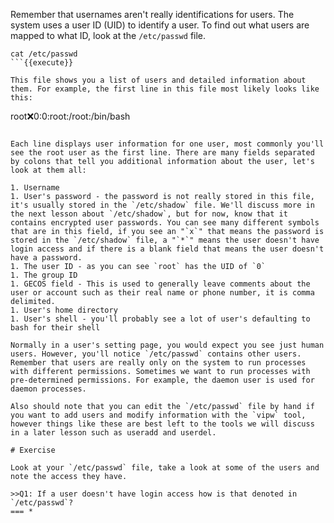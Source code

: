 Remember that usernames aren't really identifications for users. The system uses a user ID (UID) to identify a user. To find out what users are mapped to what ID, look at the `/etc/passwd` file. 

```
cat /etc/passwd
```{{execute}}

This file shows you a list of users and detailed information about them. For example, the first line in this file most likely looks like this:

```
root:x:0:0:root:/root:/bin/bash
```

Each line displays user information for one user, most commonly you'll see the root user as the first line. There are many fields separated by colons that tell you additional information about the user, let's look at them all:

1. Username
1. User's password - the password is not really stored in this file, it's usually stored in the `/etc/shadow` file. We'll discuss more in the next lesson about `/etc/shadow`, but for now, know that it contains encrypted user passwords. You can see many different symbols that are in this field, if you see an "`x`" that means the password is stored in the `/etc/shadow` file, a "`*`" means the user doesn't have login access and if there is a blank field that means the user doesn't have a password.
1. The user ID - as you can see `root` has the UID of `0`
1. The group ID
1. GECOS field - This is used to generally leave comments about the user or account such as their real name or phone number, it is comma delimited.
1. User's home directory
1. User's shell - you'll probably see a lot of user's defaulting to bash for their shell

Normally in a user's setting page, you would expect you see just human users. However, you'll notice `/etc/passwd` contains other users. Remember that users are really only on the system to run processes with different permissions. Sometimes we want to run processes with pre-determined permissions. For example, the daemon user is used for daemon processes.

Also should note that you can edit the `/etc/passwd` file by hand if you want to add users and modify information with the `vipw` tool, however things like these are best left to the tools we will discuss in a later lesson such as useradd and userdel.

# Exercise

Look at your `/etc/passwd` file, take a look at some of the users and note the access they have. 

>>Q1: If a user doesn't have login access how is that denoted in `/etc/passwd`?
=== *
